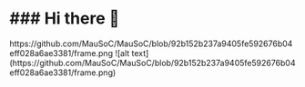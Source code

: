 <h1>### Hi there 👋</h1>
<span>https://github.com/MauSoC/MauSoC/blob/92b152b237a9405fe592676b04eff028a6ae3381/frame.png</span>
![alt text](https://github.com/MauSoC/MauSoC/blob/92b152b237a9405fe592676b04eff028a6ae3381/frame.png)

